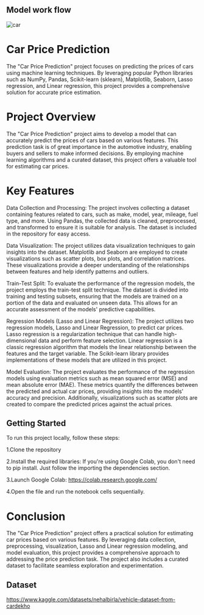 ## Model work flow
![car](https://github.com/user-attachments/assets/f1af6f9b-b9a0-42cc-9770-eac3fa8eff0b)


# Car Price Prediction
The "Car Price Prediction" project focuses on predicting the prices of cars using machine learning techniques. By leveraging popular Python libraries such as NumPy, Pandas, Scikit-learn (sklearn), Matplotlib, Seaborn, Lasso regression, and Linear regression, this project provides a comprehensive solution for accurate price estimation.

# Project Overview
The "Car Price Prediction" project aims to develop a model that can accurately predict the prices of cars based on various features. This prediction task is of great importance in the automotive industry, enabling buyers and sellers to make informed decisions. By employing machine learning algorithms and a curated dataset, this project offers a valuable tool for estimating car prices.

# Key Features
Data Collection and Processing: The project involves collecting a dataset containing features related to cars, such as make, model, year, mileage, fuel type, and more. Using Pandas, the collected data is cleaned, preprocessed, and transformed to ensure it is suitable for analysis. The dataset is included in the repository for easy access.

Data Visualization: The project utilizes data visualization techniques to gain insights into the dataset. Matplotlib and Seaborn are employed to create visualizations such as scatter plots, box plots, and correlation matrices. These visualizations provide a deeper understanding of the relationships between features and help identify patterns and outliers.

Train-Test Split: To evaluate the performance of the regression models, the project employs the train-test split technique. The dataset is divided into training and testing subsets, ensuring that the models are trained on a portion of the data and evaluated on unseen data. This allows for an accurate assessment of the models' predictive capabilities.

Regression Models (Lasso and Linear Regression): The project utilizes two regression models, Lasso and Linear Regression, to predict car prices. Lasso regression is a regularization technique that can handle high-dimensional data and perform feature selection. Linear regression is a classic regression algorithm that models the linear relationship between the features and the target variable. The Scikit-learn library provides implementations of these models that are utilized in this project.

Model Evaluation: The project evaluates the performance of the regression models using evaluation metrics such as mean squared error (MSE) and mean absolute error (MAE). These metrics quantify the differences between the predicted and actual car prices, providing insights into the models' accuracy and precision. Additionally, visualizations such as scatter plots are created to compare the predicted prices against the actual prices.

## Getting Started
To run this project locally, follow these steps:

1.Clone the repository

2.Install the required libraries: If you're using Google Colab, you don't need to pip install. Just follow the importing the dependencies section.

3.Launch Google Colab: https://colab.research.google.com/

4.Open the  file and run the notebook cells sequentially.


# Conclusion
The "Car Price Prediction" project offers a practical solution for estimating car prices based on various features. By leveraging data collection, preprocessing, visualization, Lasso and Linear regression modeling, and model evaluation, this project provides a comprehensive approach to addressing the price prediction task. The project also includes a curated dataset to facilitate seamless exploration and experimentation.

## Dataset
https://www.kaggle.com/datasets/nehalbirla/vehicle-dataset-from-cardekho
